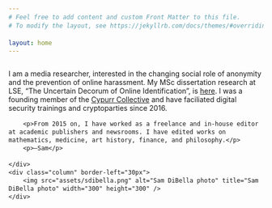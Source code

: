 ```yaml
---
# Feel free to add content and custom Front Matter to this file.
# To modify the layout, see https://jekyllrb.com/docs/themes/#overriding-theme-defaults

layout: home
---
```


<div class="row">
    <div class="column" padding-right="20px">
        <p>I am a media researcher, interested in the changing social role of anonymity and the prevention of online harassment. My MSc dissertation research at LSE, “The Uncertain Decorum of Online Identification”, is <a href="https://www.lse.ac.uk/media-and-communications/assets/documents/research/msc-dissertations/2019/Dibella.pdf">here</a>. I was a founding member of the <a href="https://cypurr.nyc">Cypurr Collective</a> and have faciliated digital security trainings and cryptoparties since 2016. </p>

        <p>From 2015 on, I have worked as a freelance and in-house editor at academic publishers and newsrooms. I have edited works on mathematics, medicine, art history, finance, and philosophy.</p>
        <p>—Sam</p>

    </div>
    <div class="column" border-left="30px">
        <img src="assets/sdibella.png" alt="Sam DiBella photo" title="Sam DiBella photo" width="300" height="300" />
    </div>
</div>
